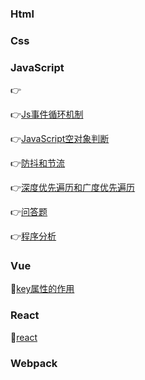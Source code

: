 ### Html

### Css

### JavaScript

👉

👉[Js事件循环机制](./Js事件循环机制.md)

👉[JavaScript空对象判断](./JavaScript/空对象判断.md)

👉[防抖和节流](./JavaScript/防抖和节流.md)

👉[深度优先遍历和广度优先遍历](./JavaScript/深度优先遍历和广度优先遍历.md)

👉[问答题](./JavaScript/other.md)

👉[程序分析](./JavaScript/程序分析题.md) 

### Vue

💪[key属性的作用](./vue.md)

### React

🤜[react](./react.md)

### Webpack